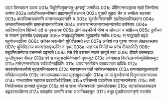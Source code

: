 001	वैशम्पायन उवाच
001a	विदुरेणैवमुक्तस्तु धृतराष्ट्रो जनाधिपः
001c	प्रीतिमानभवद्राजा राज्ञो जिष्णोश्च कर्मणा
002a	ततोऽभिरूपान्भीष्माय ब्राह्मणानृषिसत्तमान्
002c	पुत्रार्थे सुहृदां चैव स समीक्ष्य सहस्रशः
003a	कारयित्वान्नपानानि यानान्याच्छादनानि च
003c	सुवर्णमणिरत्नानि दासीदासपरिच्छदान्
004a	कम्बलाजिनरत्नानि ग्रामान्क्षेत्रानजाविकम्
004c	अलंकारान्गजानश्वान्कन्याश्चैव वरस्त्रियः
004e	आदिश्यादिश्य विप्रेभ्यो ददौ स नृपसत्तमः
005a	द्रोणं सङ्कीर्त्य भीष्मं च सोमदत्तं च बाह्लिकम्
005c	दुर्योधनं च राजानं पुत्रांश्चैव पृथक्पृथक्
005e	जयद्रथपुरोगांश्च सुहृदश्चैव सर्वशः
006a	स श्राद्धयज्ञो ववृधे बहुगोधनदक्षिणः
006c	अनेकधनरत्नौघो युधिष्ठिरमते तदा
007a	अनिशं यत्र पुरुषा गणका लेखकास्तथा
007c	युधिष्ठिरस्य वचनात्तदापृच्छन्ति तं नृपम्
008a	आज्ञापय किमेतेभ्यः प्रदेयं दीयतामिति
008c	तदुपस्थितमेवात्र वचनान्ते प्रदृश्यते
009a	शते देये दशशतं सहस्रे चायुतं तथा
009c	दीयते वचनाद्राज्ञः कुन्तीपुत्रस्य धीमतः
010a	एवं स वसुधाराभिर्वर्षमाणो नृपाम्बुदः
010c	तर्पयामास विप्रांस्तान्वर्षन्भूमिमिवाम्बुदः
011a	ततोऽनन्तरमेवात्र सर्ववर्णान्महीपतिः
011c	अन्नपानरसौघेन प्लावयामास पार्थिवः
012a	सवस्त्रफेनरत्नौघो मृदङ्गनिनदस्वनः
012c	गवाश्वमकरावर्तो नारीरत्नमहाकरः
013a	ग्रामाग्रहारकुल्याढ्यो मणिहेमजलार्णवः
013c	जगत्सम्प्लावयामास धृतराष्ट्रदयाम्बुधिः
014a	एवं स पुत्रपौत्राणां पितॄणामात्मनस्तथा
014c	गान्धार्याश्च महाराज प्रददावौर्ध्वदेहिकम्
015a	परिश्रान्तो यदासीत्स ददद्दानान्यनेकशः
015c	ततो निर्वर्तयामास दानयज्ञं कुरूद्वहः
016a	एवं स राजा कौरव्यश्चक्रे दानमहोत्सवम्
016c	नटनर्तकलास्याढ्यं बह्वन्नरसदक्षिणम्
017a	दशाहमेवं दानानि दत्त्वा राजाम्बिकासुतः
017c	बभूव पुत्रपौत्राणामनृणो भरतर्षभ
